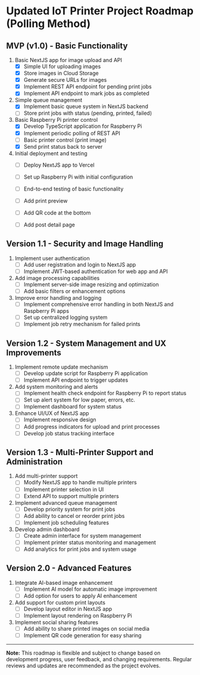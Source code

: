 # Updated IoT Printer Project Roadmap (Polling Method)

## MVP (v1.0) - Basic Functionality

1. Basic NextJS app for image upload and API
   - [x] Simple UI for uploading images
   - [x] Store images in Cloud Storage
   - [x] Generate secure URLs for images
   - [x] Implement REST API endpoint for pending print jobs
   - [x] Implement API endpoint to mark jobs as completed

2. Simple queue management
   - [x] Implement basic queue system in NextJS backend
   - [ ] Store print jobs with status (pending, printed, failed)

3. Basic Raspberry Pi printer control
   - [x] Develop TypeScript application for Raspberry Pi
   - [x] Implement periodic polling of REST API
   - [ ] Basic printer control (print image)
   - [x] Send print status back to server

4. Initial deployment and testing
   - [ ] Deploy NextJS app to Vercel
   - [ ] Set up Raspberry Pi with initial configuration
   - [ ] End-to-end testing of basic functionality

   - [ ] Add print preview
   - [ ] Add QR code at the bottom
   - [ ] Add post detail page

## Version 1.1 - Security and Image Handling

1. Implement user authentication
   - [ ] Add user registration and login to NextJS app
   - [ ] Implement JWT-based authentication for web app and API

2. Add image processing capabilities
   - [ ] Implement server-side image resizing and optimization
   - [ ] Add basic filters or enhancement options

3. Improve error handling and logging
   - [ ] Implement comprehensive error handling in both NextJS and Raspberry Pi apps
   - [ ] Set up centralized logging system
   - [ ] Implement job retry mechanism for failed prints

## Version 1.2 - System Management and UX Improvements

1. Implement remote update mechanism
   - [ ] Develop update script for Raspberry Pi application
   - [ ] Implement API endpoint to trigger updates

2. Add system monitoring and alerts
   - [ ] Implement health check endpoint for Raspberry Pi to report status
   - [ ] Set up alert system for low paper, errors, etc.
   - [ ] Implement dashboard for system status

3. Enhance UI/UX of NextJS app
   - [ ] Implement responsive design
   - [ ] Add progress indicators for upload and print processes
   - [ ] Develop job status tracking interface

## Version 1.3 - Multi-Printer Support and Administration

1. Add multi-printer support
   - [ ] Modify NextJS app to handle multiple printers
   - [ ] Implement printer selection in UI
   - [ ] Extend API to support multiple printers

2. Implement advanced queue management
   - [ ] Develop priority system for print jobs
   - [ ] Add ability to cancel or reorder print jobs
   - [ ] Implement job scheduling features

3. Develop admin dashboard
   - [ ] Create admin interface for system management
   - [ ] Implement printer status monitoring and management
   - [ ] Add analytics for print jobs and system usage

## Version 2.0 - Advanced Features

1. Integrate AI-based image enhancement
   - [ ] Implement AI model for automatic image improvement
   - [ ] Add option for users to apply AI enhancement

2. Add support for custom print layouts
   - [ ] Develop layout editor in NextJS app
   - [ ] Implement layout rendering on Raspberry Pi

3. Implement social sharing features
   - [ ] Add ability to share printed images on social media
   - [ ] Implement QR code generation for easy sharing

---

**Note:** This roadmap is flexible and subject to change based on development progress, user feedback, and changing requirements. Regular reviews and updates are recommended as the project evolves.
